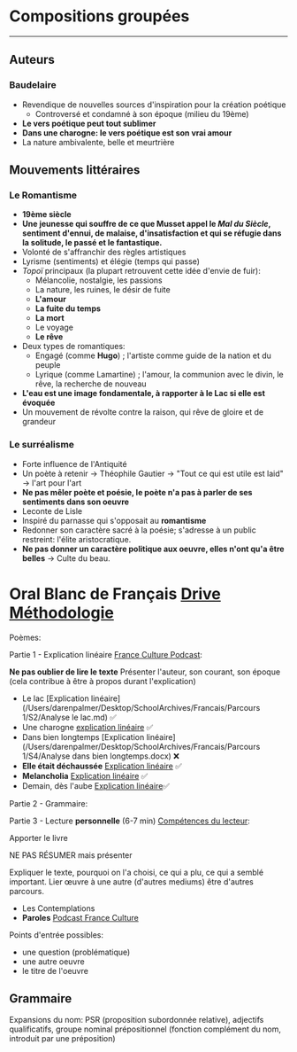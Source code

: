# Compositions groupées
---
## Auteurs
### Baudelaire
* Revendique de nouvelles sources d'inspiration pour la création poétique
	* Controversé et condamné à son époque (milieu du 19ème)
* **Le vers poétique peut tout sublimer**
* **Dans une charogne: le vers poétique est son vrai amour**
* La nature ambivalente, belle et meurtrière

## Mouvements littéraires
### Le Romantisme

* **19ème siècle**
* **Une jeunesse qui souffre de ce que Musset appel le *Mal du Siècle*, sentiment d'ennui, de malaise, d'insatisfaction et qui se réfugie dans la solitude, le passé et le fantastique.**
* Volonté de s'affranchir des règles artistiques
* Lyrisme (sentiments) et élégie (temps qui passe)
* *Topoï* principaux (la plupart retrouvent cette idée d'envie de fuir):
	* Mélancolie, nostalgie, les passions
	* La nature, les ruines, le désir de fuite
	* **L'amour**
	* **La fuite du temps**
	* **La mort**
	* Le voyage 
	* **Le rêve**
* Deux types de romantiques:
	* Engagé (comme **Hugo**) ; l'artiste comme guide de la nation et du peuple
	* Lyrique (comme Lamartine) ; l'amour, la communion avec le divin, le rêve, la recherche de nouveau
* **L'eau est une image fondamentale, à rapporter à le Lac si elle est évoquée** 
* Un mouvement de révolte contre la raison, qui rêve de gloire et de grandeur

### Le surréalisme
* Forte influence de l'Antiquité
* Un poète à retenir -> Théophile Gautier -> "Tout ce qui est utile est laid" -> l'art pour l'art
* **Ne pas mêler poète et poésie, le poète n'a pas à parler de ses sentiments dans son oeuvre**
* Leconte de Lisle
* Inspiré du parnasse qui s'opposait au **romantisme**
* Redonner son caractère sacré à la poésie; s'adresse à un public restreint: l'élite aristocratique.
* **Ne pas donner un caractère politique aux oeuvre, elles n'ont qu'a être belles** -> Culte du beau.

# Oral Blanc de Français [Drive](https://drive.google.com/drive/u/0/folders/0AEG5TY4D9UzFUk9PVA) [Méthodologie](https://drive.google.com/drive/u/0/folders/13xCvTo3_dfB_vY14tOCUjAkDSfJIwM85) 

Poèmes:

Partie 1 - Explication linéaire [France Culture Podcast](https://www.franceculture.fr/emissions/ecoutez-revisez):

**Ne pas oublier de lire le texte**
Présenter l'auteur, son courant, son époque (cela contribue à être à propos durant l'explication)

* Le lac [Explication linéaire](/Users/darenpalmer/Desktop/SchoolArchives/Francais/Parcours 1/S2/Analyse le lac.md) ✅  
* Une charogne [explication linéaire](https://bacdefrancais.net/charogne.php#commentaire) ✅
* Dans bien longtemps [Explication linéaire](/Users/darenpalmer/Desktop/SchoolArchives/Francais/Parcours 1/S4/Analyse dans bien longtemps.docx) ❌
* **Elle était déchaussée** [Explication linéaire](https://docs.google.com/document/d/1APyfWHMrd8VTRAbrr0EG_apIeEFlKFeM-96G2RMaANk/edit) ✅
* **Melancholia** [Explication linéaire](https://drive.google.com/drive/u/0/search?q=M%C3%89LANCHOLIA) ✅
* Demain, dès l'aube [Explication linéaire](https://bacdefrancais.net/demain-des-l-aube-hugo.php#commentaire)✅

Partie 2 - Grammaire:

Partie 3 - Lecture **personnelle** (6-7 min) [Compétences du lecteur](https://docs.google.com/document/d/175FEfCFWkUTsl14W7f78ShIGcPXVAIx6qfASw-F_KH0/edit):

Apporter le livre

NE PAS RÉSUMER mais présenter

Expliquer le texte, pourquoi on l'a choisi, ce qui a plu, ce qui a semblé important. Lier œuvre à une autre (d'autres mediums) être d'autres parcours.

* Les Contemplations
* **Paroles** [Podcast France Culture](https://www.franceinter.fr/emissions/affaires-sensibles/affaires-sensibles-14-avril-2017)

Points d'entrée possibles:

* une question (problématique)
* une autre oeuvre
* le titre de l'oeuvre

## Grammaire

Expansions du nom: PSR (proposition subordonnée relative), adjectifs qualificatifs, groupe nominal prépositionnel (fonction complément du nom, introduit par une préposition)
